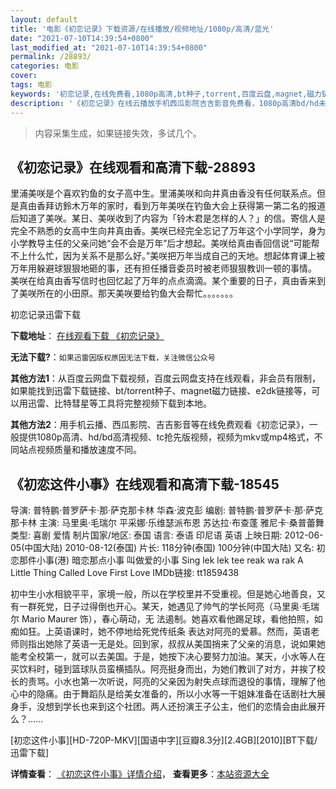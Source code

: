 ```yaml
---
layout: default
title: '电影《初恋记录》下载资源/在线播放/视频地址/1080p/高清/蓝光'
date: "2021-07-10T14:39:54+0800"
last_modified_at: "2021-07-10T14:39:54+0800"
permalink: /28893/
categories: 电影
cover:
tags: 电影
keywords: '初恋记录,在线免费看,1080p高清,bt种子,torrent,百度云盘,magnet,磁力链,迅雷下载资源'
description: '《初恋记录》在线云播放手机西瓜影院吉吉影音免费看，1080p高清bd/hd未删减完整版和tc抢先枪版，mkv/mp4格式，附带bt/torrent种子、magnet/磁力链、百度云盘、网盘资源迅雷下载链接'
---
```


>内容采集生成，如果链接失效，多试几个。


## 《初恋记录》在线观看和高清下载-28893

里浦美咲是个喜欢钓鱼的女子高中生。里浦美咲和向井真由香没有任何联系点。但是真由香拜访鈴木万年的家时，看到万年美咲在钓鱼大会上获得第一第二名的报道后知道了美咲。某日、美咲收到了内容为「铃木君是怎样的人？」的信。寄信人是完全不熟悉的女高中生向井真由香。美咲已经完全忘记了万年这个小学同学，身为小学教导主任的父亲问她“会不会是万年”后才想起。美咲给真由香回信说“可能帮不上什么忙，因为关系不是那么好。&rdquo;美咲把万年当成自己的天地。想起体育课上被万年用躲避球狠狠地砸的事，还有担任播音委员时被老师狠狠教训一顿的事情。 美咲在给真由香写信时也回忆起了万年的点点滴滴。某个重要的日子，真由香来到了美咲所在的小田原。那天美咲要给钓鱼大会帮忙。。。。。。。


初恋记录迅雷下载

**下载地址**： [在线观看下载 《初恋记录》](https://www.993dy.com//vod-detail-id-19688.html) 


**无法下载?**：`如果迅雷因版权原因无法下载，关注微信公众号 `

**其他方法1**：从百度云网盘下载视频，百度云网盘支持在线观看，非会员有限制，如果能找到迅雷下载链接、bt/torrent种子、magnet磁力链接、e2dk链接等，可以用迅雷、比特彗星等工具将完整视频下载到本地。

**其他方法2**：用手机云播、西瓜影院、吉吉影音等在线免费观看《初恋记录》，一般提供1080p高清、hd/bd高清视频、tc抢先版视频，视频为mkv或mp4格式，不同站点视频质量和播放速度不同。


## 《初恋这件小事》在线观看和高清下载-18545

导演: 普特鹏·普罗萨卡·那·萨克那卡林 华森·波克彭 编剧: 普特鹏·普罗萨卡·那·萨克那卡林 主演: 马里奥·毛瑞尔 平采娜·乐维瑟派布恩 苏达拉·布查蓬 雅尼卡·桑普蕾舞 类型: 喜剧 爱情 制片国家/地区: 泰国 语言: 泰语 印尼语 英语 上映日期: 2012-06-05(中国大陆) 2010-08-12(泰国) 片长: 118分钟(泰国) 100分钟(中国大陆) 又名: 初恋那件小事(港) 暗恋那点小事 叫做爱的小事 Sing lek lek tee reak wa rak A Little Thing Called Love First Love IMDb链接: tt1859438

初中生小水相貌平平，家境一般，所以在学校里并不受重视。但是她心地善良，又有一群死党，日子过得倒也开心。某天，她遇见了帅气的学长阿亮（马里奥·毛瑞尔 Mario Maurer 饰），春心萌动，无 法遏制。她喜欢看他踢足球，看他拍照，如痴如狂。上英语课时，她不停地给死党传纸条 表达对阿亮的爱慕。然而，英语老师则指出她除了英语一无是处。回到家，叔叔从美国捎来了父亲的消息，说如果她能考全校第一，就可以去美国。于是，她按下决心要努力加油。某天，小水等人在买饮料时，碰到篮球队员蛮横插队。阿亮挺身而出，为她们教训了对方，并挨了校长的责骂。小水也第一次听说，阿亮的父亲因为射失点球而退役的事情，理解了他心中的隐痛。由于舞蹈队是给美女准备的，所以小水等一干姐妹准备在话剧社大展身手，没想到学长也来到这个社团。两人还扮演王子公主，他们的恋情会由此展开么？……


[初恋这件小事][HD-720P-MKV][国语中字][豆瓣8.3分][2.4GB][2010][BT下载/迅雷下载]

**详情查看**： [《初恋这件小事》详情介绍](/movie/18545/)， **查看更多**：[本站资源大全](/movie/t/all/)

